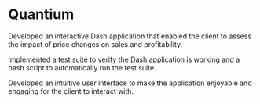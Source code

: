 # Quantium

Developed an interactive Dash application that enabled the client to assess the impact of price changes on sales and profitability.

Implemented a test suite to verify the Dash application is working and a bash script to automatically run the test suite.

Developed an intuitive user interface to make the application enjoyable and engaging for the client to interact with.
